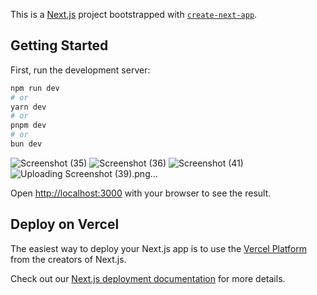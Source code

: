 This is a [Next.js](https://nextjs.org) project bootstrapped with [`create-next-app`](https://github.com/vercel/next.js/tree/canary/packages/create-next-app).

## Getting Started

First, run the development server:

```bash
npm run dev
# or
yarn dev
# or
pnpm dev
# or
bun dev
```
![Screenshot (35)](https://github.com/user-attachments/assets/cb96e37c-ba81-4f7d-9f85-80cded88e4e7)
![Screenshot (36)](https://github.com/user-attachments/assets/b42c2bbe-a943-4b83-8090-0cce72a89b0f)
![Screenshot (41)](https://github.com/user-attachments/assets/34ef2cc5-c708-47f4-a0d7-9b2bf91fb0c0)
![Uploading Screenshot (39).png…]()




Open [http://localhost:3000](http://localhost:3000) with your browser to see the result.


## Deploy on Vercel

The easiest way to deploy your Next.js app is to use the [Vercel Platform](https://vercel.com/new?utm_medium=default-template&filter=next.js&utm_source=create-next-app&utm_campaign=create-next-app-readme) from the creators of Next.js.

Check out our [Next.js deployment documentation](https://nextjs.org/docs/app/building-your-application/deploying) for more details.
